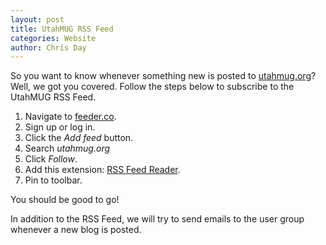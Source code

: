 ```yaml
---
layout: post
title: UtahMUG RSS Feed
categories: Website
author: Chris Day
---
```


So you want to know whenever something new is posted to [utahmug.org](utahmug.org)? Well, we got you covered. Follow the steps below to subscribe to the UtahMUG RSS Feed.

 1. Navigate to [feeder.co](feeder.co).
 2. Sign up or log in.
 3. Click the *Add feed* button.
 4. Search *utahmug.org*
 5. Click *Follow*.
 6. Add this extension: [RSS Feed Reader](https://chrome.google.com/webstore/detail/rss-feed-reader/pnjaodmkngahhkoihejjehlcdlnohgmp).
 7. Pin to toolbar.

You should be good to go!

In addition to the RSS Feed, we will try to send emails to the user group whenever a new blog is posted. 



